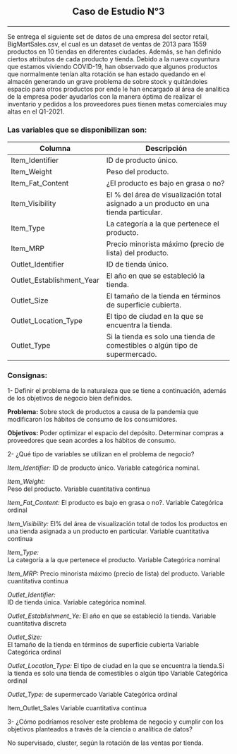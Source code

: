 ## <p style="text-align: center;">**Caso de Estudio N°3**</p>
_____________________________

Se entrega el siguiente set de datos de una empresa del sector retail, BigMartSales.csv, el cual es un dataset de ventas de 2013 para 1559 productos en 10 tiendas en diferentes ciudades. Además, se han definido ciertos atributos de cada producto y tienda. Debido a la  nueva  coyuntura  que  estamos  viviendo  COVID-19,  han  observado  que  algunos productos que normalmente tenían alta rotación se han estado quedando en el almacén generando un grave problema de sobre stock y quitándoles espacio para otros productos por ende le han encargado al área de analítica de la empresa poder ayudarlos con la manera óptima de realizar el inventario y pedidos a los proveedores pues tienen metas comerciales muy altas en el Q1-2021.



### Las variables que se disponibilizan son:

| Columna                   | Descripción                                               |
|---------------------------|-----------------------------------------------------------|
| Item_Identifier           | ID de producto único.                                    |
| Item_Weight               | Peso del producto.                                       |
| Item_Fat_Content          | ¿El producto es bajo en grasa o no?                       |
| Item_Visibility           | El % del área de visualización total asignado a un producto en una tienda particular. |
| Item_Type                 | La categoría a la que pertenece el producto.              |
| Item_MRP                  | Precio minorista máximo (precio de lista) del producto.   |
| Outlet_Identifier         | ID de tienda único.                                      |
| Outlet_Establishment_Year | El año en que se estableció la tienda.                    |
| Outlet_Size               | El tamaño de la tienda en términos de superficie cubierta.|
| Outlet_Location_Type      | El tipo de ciudad en la que se encuentra la tienda.       |
| Outlet_Type               | Si la tienda es solo una tienda de comestibles o algún tipo de supermercado. |



### Consignas:

1-  Definir  el  problema  de  la  naturaleza  que  se  tiene  a  continuación,  además  de  los objetivos de negocio bien definidos.

**Problema:** Sobre stock de productos a causa de la pandemia que modificaron los hábitos de consumo de los consumidores.

**Objetivos:** 
Poder optimizar el espacio del depósito.
Determinar compras a proveedores que sean acordes a los hábitos de consumo.

2- ¿Qué tipo de variables se utilizan en el problema de negocio?


*Item_Identifier:*
ID de producto único.
Variable categórica nominal.


*Item_Weight:*	
Peso del producto. 
Variable cuantitativa continua

*Item_Fat_Content:*	
El producto es bajo en grasa o no?.
Variable Categórica ordinal


*Item_Visibility:*
El% del área de visualización total de todos los productos en una tienda asignada a un producto en particular.
Variable cuantitativa continua


*Item_Type:*	
La categoría a la que pertenece el producto.
Variable Categórica nominal

*Item_MRP:*	
Precio minorista máximo (precio de lista) del producto.
Variable cuantitativa continua
 

*Outlet_Identifier:*	
ID de tienda única.
Variable categórica nominal.


*Outlet_Establishment_Ye:* El año en que se estableció la tienda.
Variable cuantitativa discreta

*Outlet_Size:*	
El tamaño de la tienda en términos de superficie cubierta 
Variable Categórica ordinal


*Outlet_Location_Type:*	
El tipo de ciudad en la que se encuentra la tienda.Si la tienda es solo una tienda de comestibles o algún tipo
Variable Categórica ordinal

*Outlet_Type:* de supermercado
Variable Categórica ordinal

Item_Outlet_Sales
Variable cuantitativa continua



3- ¿Cómo podríamos resolver este problema de negocio y cumplir con los objetivos planteados a través de la ciencia o analítica de datos?

No supervisado, cluster, según la rotación de las ventas por tienda.

